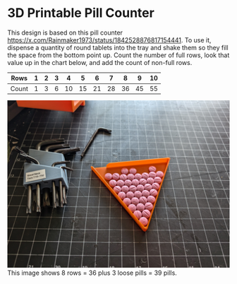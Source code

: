 # 3D Printable Pill Counter

This design is based on this pill counter <https://x.com/Rainmaker1973/status/1842528876817154441>. To use it, dispense a quantity of round tablets into the tray and shake them so they fill the space from the bottom point up.  Count the number of full rows, look that value up in the chart below, and add the count of non-full rows.

| Rows | 1 | 2 | 3 | 4  | 5  |  6 |  7 |  8 |  9 |  10 |
|---|---|---|---|---|---|---|---|---|---|---|
| Count| 1 | 3 | 6 | 10 | 15 | 21 | 28 | 36 | 45 | 55 |

![Example of product in use](Images/InUse.jpg)
This image shows 8 rows = 36 plus 3 loose pills = 39 pills.
